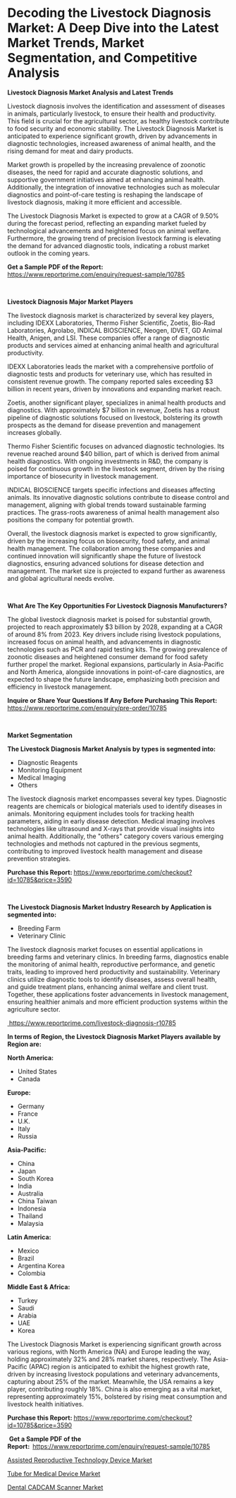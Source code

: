 <p><h1>Decoding the Livestock Diagnosis Market: A Deep Dive into the Latest Market Trends, Market Segmentation, and Competitive Analysis</h1></p><p><strong>Livestock Diagnosis Market Analysis and Latest Trends</strong></p>
<p><p>Livestock diagnosis involves the identification and assessment of diseases in animals, particularly livestock, to ensure their health and productivity. This field is crucial for the agricultural sector, as healthy livestock contribute to food security and economic stability. The Livestock Diagnosis Market is anticipated to experience significant growth, driven by advancements in diagnostic technologies, increased awareness of animal health, and the rising demand for meat and dairy products.</p><p>Market growth is propelled by the increasing prevalence of zoonotic diseases, the need for rapid and accurate diagnostic solutions, and supportive government initiatives aimed at enhancing animal health. Additionally, the integration of innovative technologies such as molecular diagnostics and point-of-care testing is reshaping the landscape of livestock diagnosis, making it more efficient and accessible.</p><p>The Livestock Diagnosis Market is expected to grow at a CAGR of 9.50% during the forecast period, reflecting an expanding market fueled by technological advancements and heightened focus on animal welfare. Furthermore, the growing trend of precision livestock farming is elevating the demand for advanced diagnostic tools, indicating a robust market outlook in the coming years.</p></p>
<p><strong>Get a Sample PDF of the Report:&nbsp;</strong> <a href="https://www.reportprime.com/enquiry/request-sample/10785?utm_campaign=1848&utm_medium=2&utm_source=Github&utm_content=ia&utm_term=20032025&utm_id=livestock-diagnosis">https://www.reportprime.com/enquiry/request-sample/10785</a></p>
<p>&nbsp;</p>
<p><strong>Livestock Diagnosis Major Market Players</strong></p>
<p><p>The livestock diagnosis market is characterized by several key players, including IDEXX Laboratories, Thermo Fisher Scientific, Zoetis, Bio-Rad Laboratories, Agrolabo, INDICAL BIOSCIENCE, Neogen, IDVET, GD Animal Health, Anigen, and LSI. These companies offer a range of diagnostic products and services aimed at enhancing animal health and agricultural productivity.</p><p>IDEXX Laboratories leads the market with a comprehensive portfolio of diagnostic tests and products for veterinary use, which has resulted in consistent revenue growth. The company reported sales exceeding $3 billion in recent years, driven by innovations and expanding market reach.</p><p>Zoetis, another significant player, specializes in animal health products and diagnostics. With approximately $7 billion in revenue, Zoetis has a robust pipeline of diagnostic solutions focused on livestock, bolstering its growth prospects as the demand for disease prevention and management increases globally.</p><p>Thermo Fisher Scientific focuses on advanced diagnostic technologies. Its revenue reached around $40 billion, part of which is derived from animal health diagnostics. With ongoing investments in R&D, the company is poised for continuous growth in the livestock segment, driven by the rising importance of biosecurity in livestock management.</p><p>INDICAL BIOSCIENCE targets specific infections and diseases affecting animals. Its innovative diagnostic solutions contribute to disease control and management, aligning with global trends toward sustainable farming practices. The grass-roots awareness of animal health management also positions the company for potential growth.</p><p>Overall, the livestock diagnosis market is expected to grow significantly, driven by the increasing focus on biosecurity, food safety, and animal health management. The collaboration among these companies and continued innovation will significantly shape the future of livestock diagnostics, ensuring advanced solutions for disease detection and management. The market size is projected to expand further as awareness and global agricultural needs evolve.</p></p>
<p>&nbsp;</p>
<p><strong>What Are The Key Opportunities For Livestock Diagnosis Manufacturers?</strong></p>
<p><p>The global livestock diagnosis market is poised for substantial growth, projected to reach approximately $3 billion by 2028, expanding at a CAGR of around 8% from 2023. Key drivers include rising livestock populations, increased focus on animal health, and advancements in diagnostic technologies such as PCR and rapid testing kits. The growing prevalence of zoonotic diseases and heightened consumer demand for food safety further propel the market. Regional expansions, particularly in Asia-Pacific and North America, alongside innovations in point-of-care diagnostics, are expected to shape the future landscape, emphasizing both precision and efficiency in livestock management.</p></p>
<p><strong>Inquire or Share Your Questions If Any Before Purchasing This Report:</strong> <a href="https://www.reportprime.com/enquiry/pre-order/10785?utm_campaign=1848&utm_medium=2&utm_source=Github&utm_content=ia&utm_term=20032025&utm_id=livestock-diagnosis">https://www.reportprime.com/enquiry/pre-order/10785</a></p>
<p>&nbsp;</p>
<p><strong>Market Segmentation</strong></p>
<p><strong>The Livestock Diagnosis Market Analysis by types is segmented into:</strong></p>
<p><ul><li>Diagnostic Reagents</li><li>Monitoring Equipment</li><li>Medical Imaging</li><li>Others</li></ul></p>
<p><p>The livestock diagnosis market encompasses several key types. Diagnostic reagents are chemicals or biological materials used to identify diseases in animals. Monitoring equipment includes tools for tracking health parameters, aiding in early disease detection. Medical imaging involves technologies like ultrasound and X-rays that provide visual insights into animal health. Additionally, the "others" category covers various emerging technologies and methods not captured in the previous segments, contributing to improved livestock health management and disease prevention strategies.</p></p>
<p><strong>Purchase this Report:&nbsp;</strong><a href="https://www.reportprime.com/checkout?id=10785&price=3590&utm_campaign=1848&utm_medium=2&utm_source=Github&utm_content=ia&utm_term=20032025&utm_id=livestock-diagnosis">https://www.reportprime.com/checkout?id=10785&price=3590</a></p>
<p>&nbsp;</p>
<p><strong>The Livestock Diagnosis Market Industry Research by Application is segmented into:</strong></p>
<p><ul><li>Breeding Farm</li><li>Veterinary Clinic</li></ul></p>
<p><p>The livestock diagnosis market focuses on essential applications in breeding farms and veterinary clinics. In breeding farms, diagnostics enable the monitoring of animal health, reproductive performance, and genetic traits, leading to improved herd productivity and sustainability. Veterinary clinics utilize diagnostic tools to identify diseases, assess overall health, and guide treatment plans, enhancing animal welfare and client trust. Together, these applications foster advancements in livestock management, ensuring healthier animals and more efficient production systems within the agriculture sector.</p></p>
<p><a href="https://www.reportprime.com/livestock-diagnosis-r10785?utm_campaign=1848&utm_medium=2&utm_source=Github&utm_content=ia&utm_term=20032025&utm_id=livestock-diagnosis">&nbsp;https://www.reportprime.com/livestock-diagnosis-r10785</a></p>
<p><strong>In terms of Region, the Livestock Diagnosis Market Players available by Region are:</strong></p>
<p>
    <p> <strong> North America: </strong>
        <ul>
            <li>United States</li>
            <li>Canada</li>
        </ul>
        </p> 
    <p> <strong> Europe: </strong>
        <ul>
            <li>Germany</li>
            <li>France</li>
            <li>U.K.</li>
            <li>Italy</li>
            <li>Russia</li>
        </ul>
        </p> 
    <p> <strong> Asia-Pacific: </strong>
        <ul>
            <li>China</li>
            <li>Japan</li>
            <li>South Korea</li>
            <li>India</li>
            <li>Australia</li>
            <li>China Taiwan</li>
            <li>Indonesia</li>
            <li>Thailand</li>
            <li>Malaysia</li>
        </ul>
        </p> 
    <p> <strong> Latin America: </strong>
        <ul>
            <li>Mexico</li>
            <li>Brazil</li>
            <li>Argentina Korea</li>
            <li>Colombia</li>
        </ul>
        </p> 
    <p> <strong> Middle East & Africa: </strong>
        <ul>
            <li>Turkey</li>
            <li>Saudi</li>
            <li>Arabia</li>
            <li>UAE</li>
            <li>Korea</li>
        </ul>
    </p>
    </p>
<p><p>The Livestock Diagnosis Market is experiencing significant growth across various regions, with North America (NA) and Europe leading the way, holding approximately 32% and 28% market shares, respectively. The Asia-Pacific (APAC) region is anticipated to exhibit the highest growth rate, driven by increasing livestock populations and veterinary advancements, capturing about 25% of the market. Meanwhile, the USA remains a key player, contributing roughly 18%. China is also emerging as a vital market, representing approximately 15%, bolstered by rising meat consumption and livestock health initiatives.</p></p>
<p><strong>Purchase this Report: </strong><a href="https://www.reportprime.com/checkout?id=10785&price=3590&utm_campaign=1848&utm_medium=2&utm_source=Github&utm_content=ia&utm_term=20032025&utm_id=livestock-diagnosis">https://www.reportprime.com/checkout?id=10785&price=3590</a></p>
<p>&nbsp;<strong>Get a Sample PDF of the Report:&nbsp;&nbsp;</strong><a href="https://www.reportprime.com/enquiry/request-sample/10785?utm_campaign=1848&utm_medium=2&utm_source=Github&utm_content=ia&utm_term=20032025&utm_id=livestock-diagnosis">https://www.reportprime.com/enquiry/request-sample/10785</a></p>
<p><strong></strong></p>
<p><p><a href="https://github.com/yardemuongz5/Market-Research-Report-List-1/blob/main/assisted-reproductive-technology-device-market.md?utm_campaign=1848&utm_medium=2&utm_source=Github&utm_content=ia&utm_term=20032025&utm_id=livestock-diagnosis">Assisted Reproductive Technology Device Market</a></p><p><a href="https://github.com/balbajagatr1/Market-Research-Report-List-1/blob/main/tube-for-medical-device-market.md?utm_campaign=1848&utm_medium=2&utm_source=Github&utm_content=ia&utm_term=20032025&utm_id=livestock-diagnosis">Tube for Medical Device Market</a></p><p><a href="https://github.com/aloyoarmahvr/Market-Research-Report-List-1/blob/main/dental-cadcam-scanner-market.md?utm_campaign=1848&utm_medium=2&utm_source=Github&utm_content=ia&utm_term=20032025&utm_id=livestock-diagnosis">Dental CADCAM Scanner Market</a></p></p>